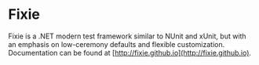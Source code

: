# Fixie

Fixie is a .NET modern test framework similar to NUnit and xUnit, but with an emphasis on low-ceremony defaults and flexible customization. Documentation can be found at [http://fixie.github.io](http://fixie.github.io).
